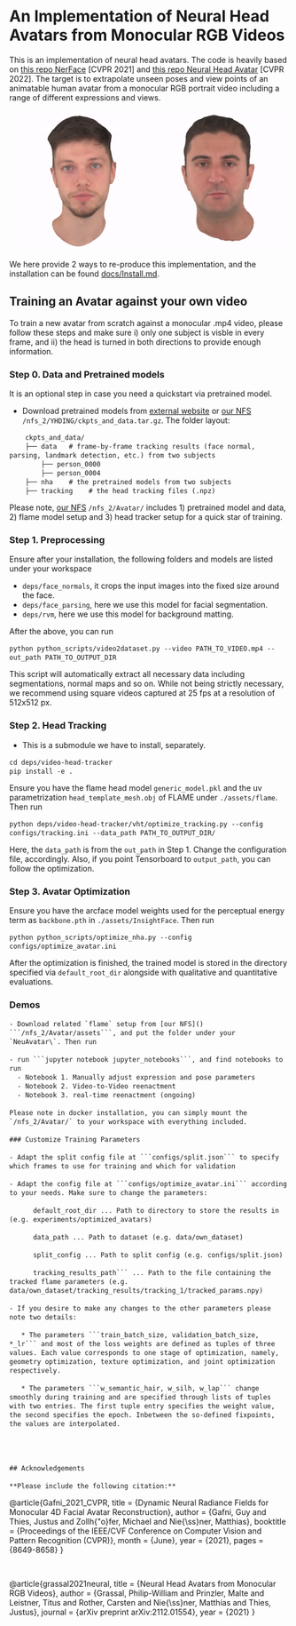# An Implementation of Neural Head Avatars from Monocular RGB Videos

This is an implementation of neural head avatars. 
The code is heavily based on [this repo NerFace](https://github.com/gafniguy/4D-Facial-Avatars) [CVPR 2021] and [this repo Neural Head Avatar](https://github.com/philgras/neural-head-avatars) [CVPR 2022]. The target is to extrapolate unseen poses and view points of an animatable human avatar from a monocular RGB portrait video including a range of different expressions and views. 

![Reenactment GIF](./misc/gif_combined.gif)

We here provide 2 ways to re-produce this implementation, and the installation can be found [docs/Install.md](https://github.com/YHDING23/Imp_NeuAvatar/blob/main/docs/Install.md). 


## Training an Avatar against your own video

To train a new avatar from scratch against a monocular .mp4 video, please follow these steps and make sure i) only one subject is visble in every frame, and ii) the head is turned in both directions to provide enough information. 

### Step 0. Data and Pretrained models
It is an optional step in case you need a quickstart via pretrained model. 

- Download pretrained models from [external website](https://edmond.mpdl.mpg.de/api/access/datafile/182303) or [our NFS]() `/nfs_2/YHDING/ckpts_and_data.tar.gz`. The folder layout:
```angular2html
    ckpts_and_data/
    ├── data   # frame-by-frame tracking results (face normal, parsing, landmark detection, etc.) from two subjects 
        ├── person_0000
        ├── person_0004
    ├── nha    # the pretrained models from two subjects
    ├── tracking    # the head tracking files (.npz)
```
Please note, [our NFS]() ```/nfs_2/Avatar/``` includes 1) pretrained model and data, 2) flame model setup and 3) head tracker setup for a quick star of training. 

### Step 1. Preprocessing
Ensure after your installation, the following folders and models are listed under your workspace
- ```deps/face_normals```, it crops the input images into the fixed size around the face. 
- ```deps/face_parsing```, here we use this model for facial segmentation. 
- ```deps/rvm```, here we use this model for background matting. 

After the above, you can run 
```
python python_scripts/video2dataset.py --video PATH_TO_VIDEO.mp4 --out_path PATH_TO_OUTPUT_DIR
```
This script will automatically extract all necessary data including segmentations, normal maps and so on. While not being strictly necessary, we recommend using square videos captured at 25 fps at a resolution of 512x512 px.

### Step 2. Head Tracking
- This is a submodule we have to install, separately. 
```
cd deps/video-head-tracker 
pip install -e .
```
Ensure you have the flame head model ```generic_model.pkl``` and the uv parametrization ```head_template_mesh.obj``` of FLAME under ```./assets/flame```. Then run 
```
python deps/video-head-tracker/vht/optimize_tracking.py --config configs/tracking.ini --data_path PATH_TO_OUTPUT_DIR/
```
Here, the `data_path` is from the `out_path` in Step 1. Change the configuration file, accordingly. Also, if you point Tensorboard to `output_path`, you can follow the optimization. 

### Step 3. Avatar Optimization

Ensure you have the arcface model weights used for the perceptual energy term as ```backbone.pth``` in ```./assets/InsightFace```. Then run
```
python python_scripts/optimize_nha.py --config configs/optimize_avatar.ini
```
After the optimization is finished, the trained model is stored in the directory specified via ```default_root_dir``` alongside with qualitative and quantitative evaluations.

### Demos


```
- Download related `flame` setup from [our NFS]() ```/nfs_2/Avatar/assets```, and put the folder under your `NeuAvatar\`. Then run 

- run ```jupyter notebook jupyter_notebooks```, and find notebooks to run
  - Notebook 1. Manually adjust expression and pose parameters 
  - Notebook 2. Video-to-Video reenactment
  - Notebook 3. real-time reenactment (ongoing)

Please note in docker installation, you can simply mount the `/nfs_2/Avatar/` to your workspace with everything included.  

### Customize Training Parameters

- Adapt the split config file at ```configs/split.json``` to specify which frames to use for training and which for validation

- Adapt the config file at ```configs/optimize_avatar.ini``` according to your needs. Make sure to change the parameters:

      default_root_dir ... Path to directory to store the results in (e.g. experiments/optimized_avatars)

      data_path ... Path to dataset (e.g. data/own_dataset)

      split_config ... Path to split config (e.g. configs/split.json)

      tracking_results_path``` ... Path to the file containing the tracked flame parameters (e.g. data/own_dataset/tracking_results/tracking_1/tracked_params.npy)

- If you desire to make any changes to the other parameters please note two details:

   * The parameters ```train_batch_size, validation_batch_size, *_lr``` and most of the loss weights are defined as tuples of three values. Each value corresponds to one stage of optimization, namely, geometry optimization, texture optimization, and joint optimization respectively.

   * The parameters ```w_semantic_hair, w_silh, w_lap``` change smoothly during training and are specified through lists of tuples with two entries. The first tuple entry specifies the weight value, the second specifies the epoch. Inbetween the so-defined fixpoints, the values are interpolated.




## Acknowledgements

**Please include the following citation:**

```
@article{Gafni_2021_CVPR,
    title     = {Dynamic Neural Radiance Fields for Monocular 4D Facial Avatar Reconstruction},
    author    = {Gafni, Guy and Thies, Justus and Zollh{\"o}fer, Michael and Nie{\ss}ner, Matthias},
    booktitle = {Proceedings of the IEEE/CVF Conference on Computer Vision and Pattern Recognition (CVPR)},
    month     = {June},
    year      = {2021},
    pages     = {8649-8658}
        }

```


```
@article{grassal2021neural,
  title      = {Neural Head Avatars from Monocular RGB Videos},
  author     = {Grassal, Philip-William and Prinzler, Malte and Leistner, Titus and Rother, Carsten and Nie{\ss}ner, Matthias and Thies, Justus},
  journal    = {arXiv preprint arXiv:2112.01554},
  year       = {2021}
}

```






